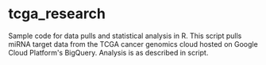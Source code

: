 # tcga_research

Sample code for data pulls and statistical analysis in R. This script pulls miRNA target data from the TCGA cancer genomics cloud hosted on Google Cloud Platform's BigQuery. Analysis is as described in script.
